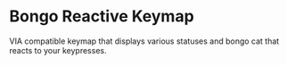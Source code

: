 # Bongo Reactive Keymap

VIA compatible keymap that displays various statuses and bongo cat that reacts to your keypresses.
